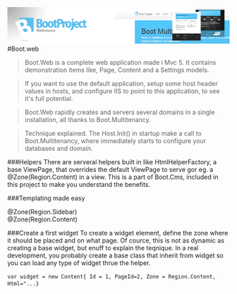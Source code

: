 ![Website](rec/website.png)
#Boot.web

>Boot.Web is a complete web application made i Mvc 5. It contains demonstration items like, Page, Content and a Settings models.


>If you want to use the default application, setup some host header values in hosts, and configure IIS to point to this application, to see it's full potential.


>Boot.Web rapidly creates and servers several domains in a single installation, all thanks to Boot.Multitenancy.

>Technique explained. The Host.Init() in startup make a call to Boot.Multitenancy, where immediately starts to configure your databases and domain.

###Helpers
There are serveral helpers built in like HtmlHelperFactory, a base ViewPage, that overrides the default ViewPage to serve gor eg. a @Zone(Region.Content) in a view. This is a part of Boot.Cms, included in this project to make you understand the benefits.


###Templating made easy
    <div class="container">
      <div class="row">
        <div class="col-md-6">
        @Zone(Region.Sidebar)
        </div>
      </div>
      <div class="row">
        <div class="col-md-6">
        @Zone(Region.Content)
        </div>
      </div>
    </div>


###Create a first widget
To create a widget element, define the zone where it should be placed and on what page. Of cource, this is not as dynamic as creating a base widget, but enuff to explain the teqnique. In a real development, you probably create a base class that inherit from widget so you can load any type of widget thrue the helper.

    var widget = new Content{ Id = 1, PageId=2, Zone = Region.Content, Html="...}
